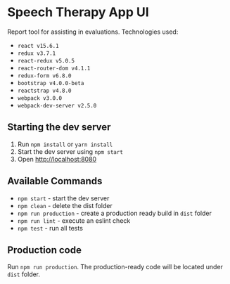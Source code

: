 # Speech Therapy App UI

Report tool for assisting in evaluations.
Technologies used:
- `react v15.6.1`
- `redux v3.7.1`
- `react-redux v5.0.5`
- `react-router-dom v4.1.1`
- `redux-form v6.8.0`
- `bootstrap v4.0.0-beta`
- `reactstrap v4.8.0`
- `webpack v3.0.0`
- `webpack-dev-server v2.5.0`

## Starting the dev server

1. Run `npm install` or `yarn install`
2. Start the dev server using `npm start`
3. Open [http://localhost:8080](http://localhost:8080)

## Available Commands

- `npm start` - start the dev server
- `npm clean` - delete the dist folder
- `npm run production` - create a production ready build in `dist` folder
- `npm run lint` - execute an eslint check
- `npm test` - run all tests

## Production code

Run `npm run production`. The production-ready code will be located under `dist` folder.